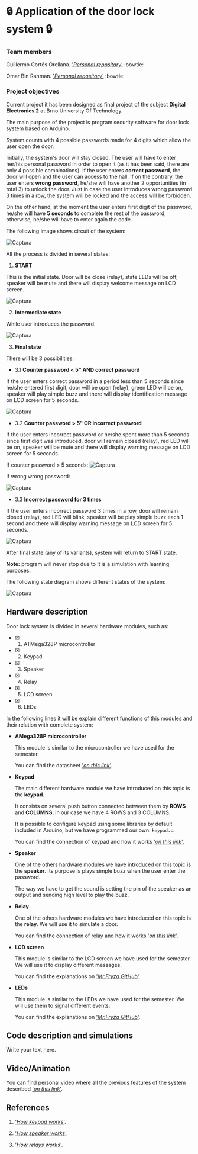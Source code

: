 # :lock: Application of the door lock system :lock:

### Team members
Guillermo Cortés Orellana. ['*Personal repository*'](https://github.com/GuicoRM) :bowtie:

Omar Bin Rahman. ['*Personal repository*'](https://github.com/omarbin) :bowtie:

### Project objectives
Current project it has been designed as final project of the subject **Digital Electronics 2** at Brno University Of Technology.

The main purpose of the project is program security software for door lock system based on Arduino.

System counts with 4 possible passwords made for 4 digits which allow the user open the door.

Initially, the system's door will stay closed. The user will have to enter her/his personal password in order to open it (as it has been said, there are only 4 possible combinations). If the user enters **correct password**, the door will open and the user can access to the hall. If on the contrary, the user enters **wrong password**, he/she will have another 2 opportunities (in total 3) to unlock the door. Just in case the user introduces wrong password 3 times in a row, the system will be locked and the access will be forbidden.

On the other hand, at the moment the user enters first digit of the password, he/she will have **5 seconds** to complete the rest of the password, otherwise, he/she will have to enter again the code.

The following image shows circuit of the system:

![Captura](https://user-images.githubusercontent.com/71753644/102131928-39ed6900-3e53-11eb-89f6-758fdda11748.PNG)

All the process is divided in several states:

1. **START**

This is the initial state. Door will be close (relay), state LEDs will be off, speaker will be mute and there will display welcome message on LCD screen.

![Captura](https://user-images.githubusercontent.com/71753644/102140762-0b29bf80-3e60-11eb-9cc1-5cc54c87a2e5.PNG)

2. **Intermediate state**

While user introduces the password.

![Captura](https://user-images.githubusercontent.com/71753644/102140881-3b715e00-3e60-11eb-9316-0371a080b5bd.PNG)

3. **Final state**

There will be 3 possibilities:

- 3.1 **Counter password < 5" AND correct password**

If the user enters correct password in a period less than 5 seconds since he/she entered first digit, door will be open (relay), green LED will be on, speaker will play simple buzz and there will display identification message on LCD screen for 5 seconds.

![Captura](https://user-images.githubusercontent.com/71753644/102140972-622f9480-3e60-11eb-9ef1-32ad64f6852f.PNG)

- 3.2 **Counter password > 5" OR incorrect password**

If the user enters incorrect password or he/she spent more than 5 seconds since first digit was introduced, door will remain closed (relay), red LED will be on, speaker will be mute and there will display warning message on LCD screen for 5 seconds.

If counter password > 5 seconds:
![Captura](https://user-images.githubusercontent.com/71753644/102141987-fb12df80-3e61-11eb-852d-e675332aceb1.PNG)

If wrong wrong password:

![Captura](https://user-images.githubusercontent.com/71753644/102141102-9440f680-3e60-11eb-8dd5-12b048a79b72.PNG)

- 3.3 **Incorrect password for 3 times**

If the user enters incorrect password 3 times in a row, door will remain closed (relay), red LED will blink, speaker will be play simple buzz each 1 second and there will display warning message on LCD screen for 5 seconds.

![Captura](https://user-images.githubusercontent.com/71753644/102141208-bf2b4a80-3e60-11eb-90c2-58dedaf274cd.PNG)

After final state (any of its variants), system will return to START state.

**Note:** program will never stop due to it is a simulation with learning purposes.

The following state diagram shows different states of the system:

![Captura](https://user-images.githubusercontent.com/71753644/102140206-365fdf00-3e5f-11eb-9e79-4b6f14d22815.PNG)

## Hardware description
Door lock system is divided in several hardware modules, such as:

- [x] 1. ATMega328P microcontroller
- [x] 2. Keypad
- [x] 3. Speaker
- [x] 4. Relay
- [x] 5. LCD screen
- [x] 6. LEDs

In the following lines it will be explain different functions of this modules and their relation with complete system:

- **AMega328P microcontroller**

    This module is similar to the microcontroller we have used for the semester. 

    You can find the datasheet ['*on this link*'](http://ww1.microchip.com/downloads/en/DeviceDoc/ATmega48A-PA-88A-PA-168A-PA-328-P-DS-DS40002061B.pdf).

- **Keypad**

    The main different hardware module we have introduced on this topic is the **keypad**.

    It consists on several push button connected between them by **ROWS** and **COLUMNS**, in our case we have 4 ROWS and 3 COLUMNS.

    It is possible to configure keypad using some libraries by default included in Arduino, but we have programmed our own: `keypad.c`. 

    You can find the connection of keypad and how it works ['*on this link*'](https://www.circuitbasics.com/how-to-set-up-a-keypad-on-an-arduino/).

- **Speaker**

    One of the others hardware modules we have introduced on this topic is the **speaker**. Its purpose is plays simple buzz when the user enter the password.
    
    The way we have to get the sound is setting the pin of the speaker as an output and sending high level to play the buzz. 

- **Relay**

    One of the others hardware modules we have introduced on this topic is the **relay**. We will use it to simulate a door.
    
    You can find the connection of relay and how it works ['*on this link*'](https://www.circuitbasics.com/setting-up-a-5v-relay-on-the-arduino/).

- **LCD screen**

    This module is similar to the LCD screen we have used for the semester. We will use it to display different messages.

    You can find the explanations on ['*Mr.Fryza GitHub*'](https://github.com/tomas-fryza/Digital-electronics-2/tree/master/Labs/06-lcd).

- **LEDs**

    This module is similar to the LEDs we have used for the semester. We will use them to signal different events.

    You can find the explanations on ['*Mr.Fryza GitHub*'](https://github.com/tomas-fryza/Digital-electronics-2/tree/master/Labs/02-leds).

## Code description and simulations
Write your text here.

## Video/Animation
You can find personal video where all the previous features of the system described ['*on this link*'](https://www.youtube.com/watch?v=qahc68WCkCg&feature=youtu.be).

## References
1. ['*How keypad works*'](https://arduinogetstarted.com/tutorials/arduino-keypad).

2. ['*How speaker works*'](https://shallowsky.com/arduino/class/buzzer.html#:~:text=A%20%22piezo%20buzzer%22%20is%20basically,the%20crystal%20can%20make%20sound.).

3. ['*How relays works*'](https://maker.pro/arduino/projects/driving-a-relay-with-an-arduino#:~:text=*%20A%20relay%20basically%20allows%20a,off%20a%20higher%20power%20circuit).

